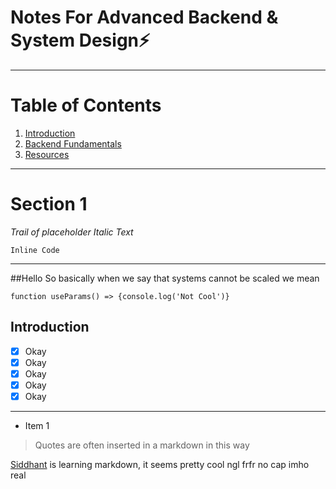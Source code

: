 # Notes For Advanced Backend & System Design⚡

---

# Table of Contents

1. [Introduction](#introduction)
2. [Backend Fundamentals](#backend-fundamentals)
3. [Resources](#resources)

---

# Section 1

*Trail of placeholder Italic Text*

`Inline Code`

---

##Hello 
So basically when we say that systems cannot be scaled we mean

```function useParams() => {console.log('Not Cool')}```

## Introduction
<a name="introduction"></a>

- [x] Okay
- [x] Okay
- [x] Okay
- [x] Okay
- [x] Okay

---

- Item 1

> Quotes are often inserted in a markdown in this way

[Siddhant](https://siddhantxh.vercel.app) is learning markdown, it seems pretty cool ngl frfr no cap imho real
